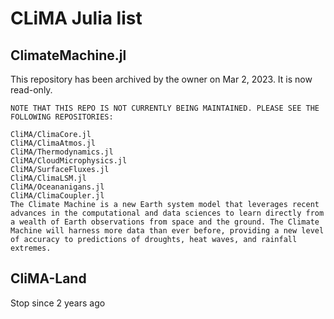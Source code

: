 # CLiMA Julia list
## ClimateMachine.jl

This repository has been archived by the owner on Mar 2, 2023. It is now read-only.
```
NOTE THAT THIS REPO IS NOT CURRENTLY BEING MAINTAINED. PLEASE SEE THE FOLLOWING REPOSITORIES:

CliMA/ClimaCore.jl
CliMA/ClimaAtmos.jl
CliMA/Thermodynamics.jl
CliMA/CloudMicrophysics.jl
CliMA/SurfaceFluxes.jl
CliMA/ClimaLSM.jl
CliMA/Oceananigans.jl
CliMA/ClimaCoupler.jl
The Climate Machine is a new Earth system model that leverages recent advances in the computational and data sciences to learn directly from a wealth of Earth observations from space and the ground. The Climate Machine will harness more data than ever before, providing a new level of accuracy to predictions of droughts, heat waves, and rainfall extremes.
```

## CliMA-Land
Stop since 2 years ago
